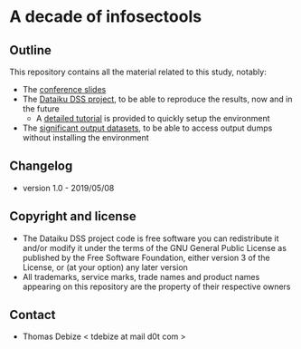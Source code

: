A decade of infosectools
========================

Outline
-------
This repository contains all the material related to this study, notably:
* The [conference slides](./Slides)
* The [Dataiku DSS project](./Dataiku%20DSS%20project), to be able to reproduce the results, now and in the future
  * A [detailed tutorial](./Dataiku%20DSS%20tutorial) is provided to quickly setup the environment
* The [significant output datasets](./Datasets%20exports), to be able to access output dumps without installing the environment


Changelog
---------
* version 1.0 - 2019/05/08


Copyright and license
---------------------
* The Dataiku DSS project code is free software you can redistribute it and/or modify it under the terms of the GNU General Public License as published by the Free Software Foundation, either version 3 of the License, or (at your option) any later version
* All trademarks, service marks, trade names and product names appearing on this repository are the property of their respective owners


Contact
-------
* Thomas Debize < tdebize at mail d0t com >